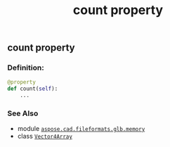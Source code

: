 ﻿---
title: count property
second_title: Aspose.CAD for Python via .NET API References
description: 
type: docs
weight: 30
url: /python-net/aspose.cad.fileformats.glb.memory/vector4array/count/
is_root: false
---

## count property

### Definition:
```python
@property
def count(self):
    ...
```

### See Also
* module [`aspose.cad.fileformats.glb.memory`](../../)
* class [`Vector4Array`](/cad/python-net/aspose.cad.fileformats.glb.memory/vector4array)
